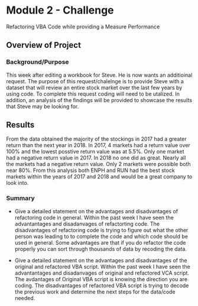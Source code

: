 # Module 2 - Challenge
Refactoring VBA Code while providing a Measure Performance

## Overview of Project

### Background/Purpose
This week after editing a workbook for Steve. He is now wants an additioinal request. The purpose of this request/chalelnge is to provide Steve with a dataset that will review an entire stock market over the last few years by using code. To complete this request coding will need to be utalized. In addition, an analysis of the findings will be provided to showcase the results that Steve may be looking for.  


## Results
From the data obtained the majority of the stockings in 2017 had a greater return than the next year in 2018. In 2017, 4 markets had a return value over 100% and the lowest posstive return value was at 5.5%. Only one market had a negative return value in 2017. In 2018 no one did as great. Nearly all the markets had a negative return value. Only 2 markets were possible both near 80%. From this analysis both ENPH and RUN had the best stock markets within the years of 2017 and 2018 and would be a great company to look into.


### Summary

- Give a detailed statement on the advantages and disadvantages of refactoring code in general.
Within the past week I have seen the advantantages and disadanvages of refactorting code. The disadvantages of refactoring code is trying to figure out what the other person was leading to to complete the code and which code should be used in general. Some advantages are that if you do refactor the code properly you can sort through thousands of data by recoding the data. 


- Give a detailed statement on the advantages and disadvantages of the original and refactored VBA script.
Within the past week I have seen the advantantages and disadanvages of original and refactored VCA script. The avdantages of Original VBA script is knowing the direction you are coding. The disadvantages of refactored VBA script is trying to decode the previous work and determine the next steps for the data/code needed.

